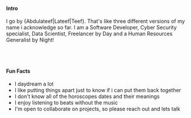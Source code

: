 
#### Intro
I go by \{Abdulateef\|Lateef\|Teef\}. That's like three different versions of my name i acknowledge so far. 
I am a Software Developer, Cyber Security specialist, Data Scientist, Freelancer by Day and a Human Resources Generalist by Night!

<br/>
<br/>

#### Fun Facts
- I daydream a lot 
- I like putting things apart just to know if i can put them back together
- I don't know all of the horoscopes dates and their meanings 
- I enjoy listening to beats without the music  
- I'm open to collaborate on projects, so please reach out and lets talk 
